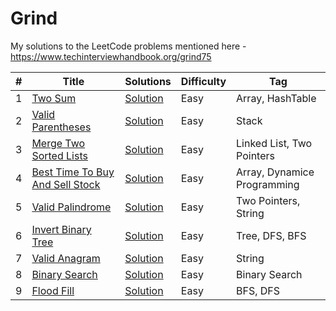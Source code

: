 # Grind

My solutions to the LeetCode problems mentioned here - https://www.techinterviewhandbook.org/grind75

| #   | Title                                                                                             | Solutions                                                                                                                              | Difficulty | Tag                         |
|-----|---------------------------------------------------------------------------------------------------|----------------------------------------------------------------------------------------------------------------------------------------|------------|-----------------------------|
| 1   | [Two Sum](https://leetcode.com/problems/two-sum/)                                                 | [Solution](https://github.com/ani03sha/Grind/blob/main/src/main/java/org/redquark/grind/problems/easy/TwoSum.java)                     | Easy       | Array, HashTable            |
| 2   | [Valid Parentheses](https://leetcode.com/problems/valid-parentheses/)                             | [Solution](https://github.com/ani03sha/Grind/blob/main/src/main/java/org/redquark/grind/problems/easy/ValidParentheses.java)           | Easy       | Stack                       |
| 3   | [Merge Two Sorted Lists](https://leetcode.com/problems/merge-two-sorted-lists/)                   | [Solution](https://github.com/ani03sha/Grind/blob/main/src/main/java/org/redquark/grind/problems/easy/MergeTwoSortedLists.java)        | Easy       | Linked List, Two Pointers   |
| 4   | [Best Time To Buy And Sell Stock](https://leetcode.com/problems/best-time-to-buy-and-sell-stock/) | [Solution](https://github.com/ani03sha/Grind/blob/main/src/main/java/org/redquark/grind/problems/easy/BestTimeToBuyAndSellStocks.java) | Easy       | Array, Dynamice Programming |
| 5   | [Valid Palindrome](https://leetcode.com/problems/valid-palindrome/)                               | [Solution](https://github.com/ani03sha/Grind/blob/main/src/main/java/org/redquark/grind/problems/easy/ValidPalindrome.java)            | Easy       | Two Pointers, String        |
| 6   | [Invert Binary Tree](https://leetcode.com/problems/invert-binary-tree/)                           | [Solution](https://github.com/ani03sha/Grind/blob/main/src/main/java/org/redquark/grind/problems/easy/InvertBinaryTree.java)           | Easy       | Tree, DFS, BFS              |
| 7   | [Valid Anagram](https://leetcode.com/problems/valid-anagram/)                                     | [Solution](https://github.com/ani03sha/Grind/blob/main/src/main/java/org/redquark/grind/problems/easy/ValidAnagram.java)               | Easy       | String                      |
| 8   | [Binary Search](https://leetcode.com/problems/binary-search/)                                     | [Solution](https://github.com/ani03sha/Grind/blob/main/src/main/java/org/redquark/grind/problems/easy/BinarySearch.java)               | Easy       | Binary Search               |
| 9   | [Flood Fill](https://leetcode.com/problems/flood-fill/)                                           | [Solution](https://github.com/ani03sha/Grind/blob/main/src/main/java/org/redquark/grind/problems/easy/FloodFill.java)                  | Easy       | BFS, DFS                    |